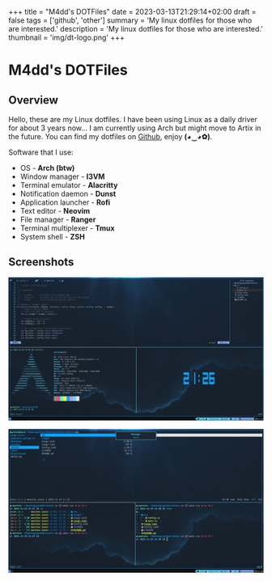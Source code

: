 +++
title = "M4dd's DOTFiles"
date = 2023-03-13T21:29:14+02:00
draft = false
tags = ['github', 'other']
summary = 'My linux dotfiles for those who are interested.'
description = 'My linux dotfiles for those who are interested.'
thumbnail = 'img/dt-logo.png' 
+++

# M4dd's DOTFiles
## Overview

Hello, these are my Linux dotfiles. I have been using Linux as a daily driver for about 3 years now... I am currently using Arch but might move to Artix in the future. You can find my dotfiles on [Github](https://github.com/m4dr1nch/Dots), enjoy **(◕‿◕✿)**.

Software that I use:
* OS - **Arch (btw)**
* Window manager - **I3VM**
* Terminal emulator - **Alacritty**
* Notification daemon - **Dunst**
* Application launcher - **Rofi**
* Text editor - **Neovim**
* File manager - **Ranger**
* Terminal multiplexer - **Tmux**
* System shell - **ZSH**

## Screenshots

![](img/dt-desktop.png)

![](img/dt-desktop-2.png)
